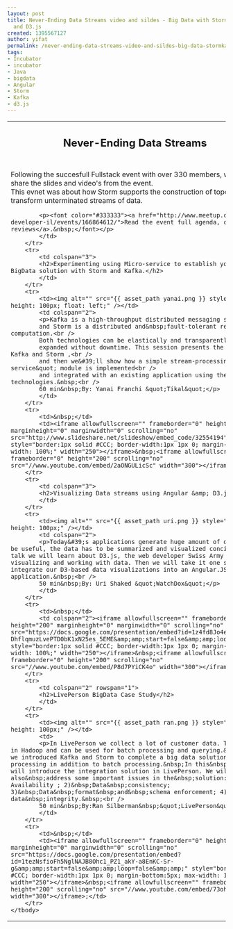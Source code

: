```yaml
---
layout: post
title: Never-Ending Data Streams video and sildes - Big Data with Storm,Kafka,Angular
  and D3.js
created: 1395567127
author: yifat
permalink: /never-ending-data-streams-video-and-sildes-big-data-stormkafkaangular-and-d3js
tags:
- Incubator
- incubator
- Java
- bigdata
- Angular
- Storm
- Kafka
- d3.js
---
```

<table border="0" cellpadding="2" cellspacing="2" style="width: 100%;">
	<tbody>
		<tr>
			<td style="width: 105px;">
			<p>&nbsp;&nbsp;<img alt="" src="{{ asset_path fullstack-logo.png }} style="line-height: 1.6em; width: 80px; height: 80px;" /></p>
			</td>
			<td colspan="2">
			<h2>Never-Ending Data Streams</h2>
			</td>
		</tr>
		<tr>
			<td colspan="3"><img alt="" src="{{ asset_path fs-event2.png }} style="height: 237px; width: 600px;" /></td>
		</tr>
		<tr>
			<td colspan="3">
			<p>Following the succesfull Fullstack event with over 330 members, we are happy to share the slides and video&#39;s from the event.<br />
			This evnet was about how Storm supports the construction of topologies that transform unterminated streams of data.</p>

			<p><font color="#333333"><a href="http://www.meetup.com/full-stack-developer-il/events/166864612/">Read the event full agenda, comments, and reviews</a>.&nbsp;</font></p>
			</td>
		</tr>
		<tr>
			<td colspan="3">
			<h2>Experimenting using Micro-service to establish your Realtime BigData solution with Storm and Kafka.</h2>
			</td>
		</tr>
		<tr>
			<td><img alt="" src="{{ asset_path yanai.png }} style="width: 100px; height: 100px; float: left;" /></td>
			<td colspan="2">
			<p>Kafka is a high-throughput distributed messaging system,<br />
			and Storm is a distributed and&nbsp;fault-tolerant real-time computation.<br />
			Both technologies can be elastically and transparently<br />
			expanded without downtime. This session presents the main concepts of Kafka and Storm ,<br />
			and then we&#39;ll show how a simple stream-processing &quot;micro-service&quot; module is implemented<br />
			and integrated with an existing application using these two technologies.&nbsp;<br />
			60 min&nbsp;By: Yanai Franchi &quot;Tikal&quot;</p>
			</td>
		</tr>
		<tr>
			<td>&nbsp;</td>
			<td><iframe allowfullscreen="" frameborder="0" height="200" marginheight="0" marginwidth="0" scrolling="no" src="http://www.slideshare.net/slideshow/embed_code/32554194" style="border:1px solid #CCC; border-width:1px 1px 0; margin-bottom:5px; max-width: 100%;" width="250"></iframe>&nbsp;<iframe allowfullscreen="" frameborder="0" height="200" scrolling="no" src="//www.youtube.com/embed/2aONGULicSc" width="300"></iframe></td>
		</tr>
		<tr>
			<td colspan="3">
			<h2>Visualizing Data streams using Angular &amp; D3.js&nbsp;</h2>
			</td>
		</tr>
		<tr>
			<td><img alt="" src="{{ asset_path uri.png }} style="width: 100px; height: 100px;" /></td>
			<td colspan="2">
			<p>Today&#39;s applications generate huge amount of data. In order to be useful, the data has to be summarized and visualized concisely. In this talk we will learn about D3.js, the web developer Swiss Army Knife for visualizing and working with data. Then we will take it one step further, and integrate our D3-based data visualizations into an Angular.JS application.&nbsp;<br />
			50 min&nbsp;By: Uri Shaked &quot;WatchDox&quot;</p>
			</td>
		</tr>
		<tr>
			<td>&nbsp;</td>
			<td colspan="2"><iframe allowfullscreen="" frameborder="0" height="200" marginheight="0" marginwidth="0" scrolling="no" src="https://docs.google.com/presentation/embed?id=1z4fd8Jo4e001L-DhflqmuzLvePTD0bK1xN25es_5EME&amp;amp;start=false&amp;amp;loop=false&amp;amp;" style="border:1px solid #CCC; border-width:1px 1px 0; margin-bottom:5px; max-width: 100%;" width="250"></iframe>&nbsp;<iframe allowfullscreen="" frameborder="0" height="200" scrolling="no" src="//www.youtube.com/embed/P8d7PYiCK4o" width="300"></iframe></td>
		</tr>
		<tr>
			<td colspan="2" rowspan="1">
			<h2>LivePerson BigData Case Study</h2>
			</td>
		</tr>
		<tr>
			<td><img alt="" src="{{ asset_path ran.png }} style="width: 97px; height: 100px;" /></td>
			<td>
			<p>In LivePerson we collect a lot of customer data. The data is stored in Hadoop and can be used for batch processing and querying.&nbsp;Last year, we introduced Kafka and Storm to complete a big data solution for Real-time processing in addition to batch processing.&nbsp;In this&nbsp;lecture&nbsp;we will introduce the integration solution in LivePerson. We will also&nbsp;address some important issues in the&nbsp;solution: 1)&nbsp;High Availability ; 2)&nbsp;Data&nbsp;consistency; 3)&nbsp;Data&nbsp;format&nbsp;and&nbsp;schema enforcement; 4) Auditing data&nbsp;integrity.&nbsp;<br />
			50 min&nbsp;By:Ran Silberman&nbsp;&quot;LivePerson&quot;</p>
			</td>
		</tr>
		<tr>
			<td>&nbsp;</td>
			<td><iframe allowfullscreen="" frameborder="0" height="200" marginheight="0" marginwidth="0" scrolling="no" src="https://docs.google.com/presentation/embed?id=1tezNsfioFh5NglNAJB8Ohc1_PZ1_akY-a8EnKC-Sr-g&amp;amp;start=false&amp;amp;loop=false&amp;amp;" style="border:1px solid #CCC; border-width:1px 1px 0; margin-bottom:5px; max-width: 100%;" width="250"></iframe>​&nbsp;<iframe allowfullscreen="" frameborder="0" height="200" scrolling="no" src="//www.youtube.com/embed/73ohN6K9uh8" width="300"></iframe>;</td>
		</tr>
	</tbody>
</table>
